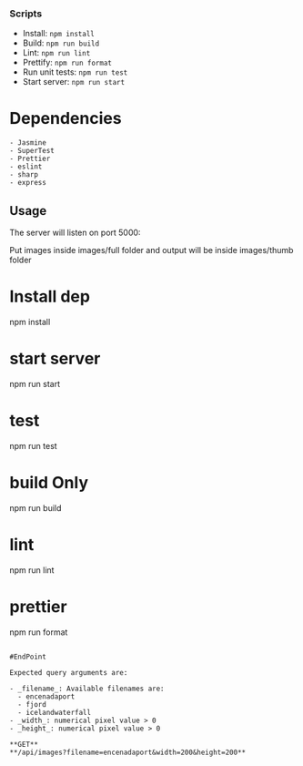 ### Scripts

- Install: `npm install`
- Build: `npm run build`
- Lint: `npm run lint`
- Prettify: `npm run format`
- Run unit tests: `npm run test`
- Start server: `npm run start`

# Dependencies

    - Jasmine
    - SuperTest
    - Prettier
    - eslint
    - sharp
    - express

## Usage

The server will listen on port 5000:

Put images inside images/full folder and output will be inside images/thumb folder

# Install dep

npm install

# start server

npm run start

# test

npm run test

# build Only

npm run build

# lint

npm run lint

# prettier

npm run format

```

#EndPoint

Expected query arguments are:

- _filename_: Available filenames are:
  - encenadaport
  - fjord
  - icelandwaterfall
- _width_: numerical pixel value > 0
- _height_: numerical pixel value > 0

**GET**
**/api/images?filename=encenadaport&width=200&height=200**
```
